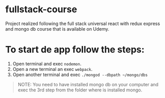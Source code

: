 # fullstack-course
Project realized following the full stack universal react with redux express and mongo db course that is available on Udemy.

# To start de app follow the steps:

  1. Open terminal and exec `nodemon`.
  2. Open a new terminal an exec `webpack`.
  3. Open another terminal and exec `./mongod --dbpath ~/mongo/dbs`
  > NOTE: You need to have installed mongo db on your computer and exec the 3rd step from the folder where is installed mongo.
